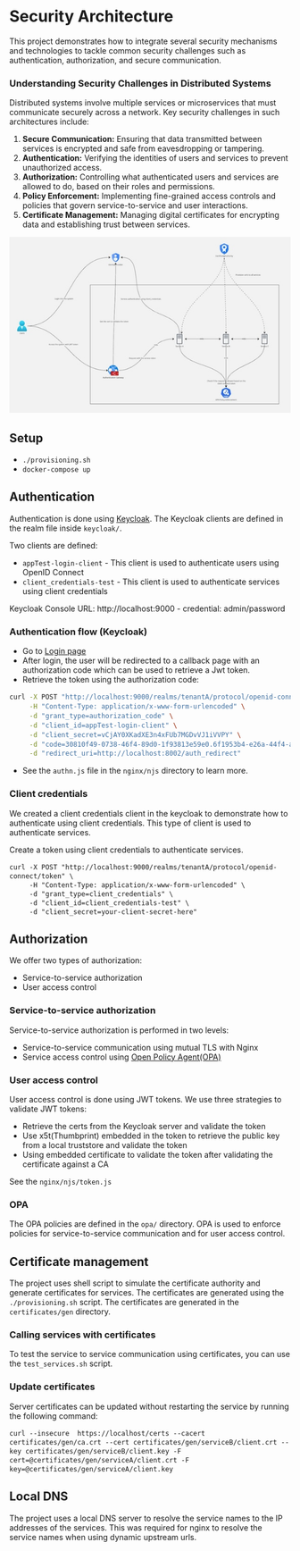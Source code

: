 # Security Architecture
This project demonstrates how to integrate several security mechanisms and technologies to tackle common security challenges such as authentication, authorization, and secure communication.


### Understanding Security Challenges in Distributed Systems

Distributed systems involve multiple services or microservices that must communicate securely across a network. Key security challenges in such architectures include:

1. **Secure Communication:** Ensuring that data transmitted between services is encrypted and safe from eavesdropping or tampering.
2. **Authentication:** Verifying the identities of users and services to prevent unauthorized access.
3. **Authorization:** Controlling what authenticated users and services are allowed to do, based on their roles and permissions.
4. **Policy Enforcement:** Implementing fine-grained access controls and policies that govern service-to-service and user interactions.
5. **Certificate Management:** Managing digital certificates for encrypting data and establishing trust between services.


<img src="./arch.jpg">

## Setup
- `./provisioning.sh`
- `docker-compose up`


## Authentication
Authentication is done using [Keycloak](https://www.keycloak.org/). The Keycloak clients are defined in the realm file inside `keycloak/`. 

Two clients are defined:
- `appTest-login-client` - This client is used to authenticate users using OpenID Connect
- `client_credentials-test` - This client is used to authenticate services using client credentials

Keycloak Console URL: http://localhost:9000 - credential: admin/password

### Authentication flow (Keycloak)
- Go to [Login page](http://127.0.0.1:9000/realms/tenantA/protocol/openid-connect/auth?scope=openid&response_type=code&client_id=appTest-login-client&redirect_uri=http://localhost:8002/auth_redirect&client_secret=vCjAY0XKadXE3n4xFUb7MGDvVJ1iVVPY&application-type=web_app)
- After login, the user will be redirected to a callback page with an authorization code which can be used to retrieve a Jwt token.
- Retrieve the token using the authorization code:
```bash
curl -X POST "http://localhost:9000/realms/tenantA/protocol/openid-connect/token" \
     -H "Content-Type: application/x-www-form-urlencoded" \
     -d "grant_type=authorization_code" \
     -d "client_id=appTest-login-client" \
     -d "client_secret=vCjAY0XKadXE3n4xFUb7MGDvVJ1iVVPY" \
     -d "code=30810f49-0738-46f4-89d0-1f93813e59e0.6f1953b4-e26a-44f4-a5d3-707566026bf5.4125bbf1-cab2-4b97-9538-7f1882b401fe" \
     -d "redirect_uri=http://localhost:8002/auth_redirect"
```
- See the `authn.js` file in the `nginx/njs` directory to learn more.


### Client credentials
We created a client credentials client in the keycloak to demonstrate how to authenticate using client credentials.
This type of client is used to authenticate services.

Create a token using client credentials to authenticate services.
```
curl -X POST "http://localhost:9000/realms/tenantA/protocol/openid-connect/token" \
     -H "Content-Type: application/x-www-form-urlencoded" \
     -d "grant_type=client_credentials" \
     -d "client_id=client_credentials-test" \
     -d "client_secret=your-client-secret-here"
```

## Authorization
We offer two types of authorization:
- Service-to-service authorization
- User access control

### Service-to-service authorization
Service-to-service authorization is performed in two levels:
- Service-to-service communication using mutual TLS with Nginx
- Service access control using [Open Policy Agent(OPA)](https://www.openpolicyagent.org/)

### User access control
User access control is done using JWT tokens.
We use three strategies to validate JWT tokens:
- Retrieve the certs from the Keycloak server and validate the token
- Use x5t(Thumbprint) embedded in the token to retrieve the public key from a local truststore and validate the token
- Using embedded certificate to validate the token after validating the certificate against a CA

See the `nginx/njs/token.js`

### OPA
The OPA policies are defined in the `opa/` directory.
OPA is used to enforce policies for service-to-service communication and for user access control.

## Certificate management
The project uses shell script to simulate the certificate authority and generate certificates for services.
The certificates are generated using the `./provisioning.sh` script. The certificates are generated in the `certificates/gen` directory.

### Calling services with certificates
To test the service to service communication using certificates, you can use the `test_services.sh` script.


### Update certificates
Server certificates can be updated without restarting the service by running the following command:
```
curl --insecure  https://localhost/certs --cacert certificates/gen/ca.crt --cert certificates/gen/serviceB/client.crt --key certificates/gen/serviceB/client.key -F cert=@certificates/gen/serviceA/client.crt -F key=@certificates/gen/serviceA/client.key
```

## Local DNS
The project uses a local DNS server to resolve the service names to the IP addresses of the services. 
This was required for nginx to resolve the service names when using dynamic upstream urls. 